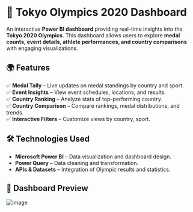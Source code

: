 # 🏅 Tokyo Olympics 2020 Dashboard  

An interactive **Power BI dashboard** providing real-time insights into the **Tokyo 2020 Olympics**. This dashboard allows users to explore **medal counts, event details, athlete performances, and country comparisons** with engaging visualizations.  

## 🌍 Features  
✅ **Medal Tally** – Live updates on medal standings by country and sport.  
✅ **Event Insights** – View event schedules, locations, and results.  
✅ **Country Ranking** – Analyze stats of top-performing country.  
✅ **Country Comparison** – Compare rankings, medal distributions, and trends.  
✅ **Interactive Filters** – Customize views by country, sport.  

## 🛠 Technologies Used  
- **Microsoft Power BI** – Data visualization and dashboard design.  
- **Power Query**  – Data cleaning and transformation.  
- **APIs & Datasets** – Integration of Olympic results and statistics.  

## 📸 Dashboard Preview  
![image](https://github.com/user-attachments/assets/46ab5976-0a1f-4464-82f4-f54c63c8849d)

 

 


